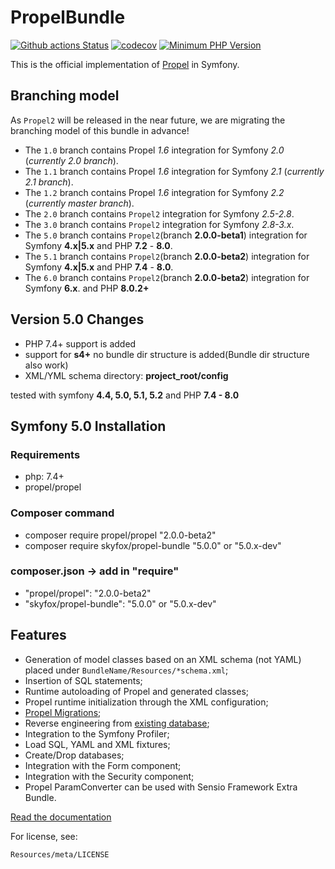 PropelBundle
============

[![Github actions Status](https://github.com/SkyFoxvn/PropelBundle/workflows/CI/badge.svg?branch=5.0)](https://github.com/SkyFoxvn/PropelBundle/actions?query=workflow%3ACI+branch%3A5.0)
[![codecov](https://codecov.io/gh/SkyFoxvn/PropelBundle/branch/6.0/graph/badge.svg?token=GsBNYniEtk)](https://codecov.io/gh/SkyFoxvn/PropelBundle)
[![Minimum PHP Version](http://img.shields.io/badge/php-%3E%3D%207.4-8892BF.svg)](https://php.net/)


This is the official implementation of [Propel](http://www.propelorm.org/) in Symfony.

## Branching model

As `Propel2` will be released in the near future, we are migrating the branching model of this bundle in advance!

* The `1.0` branch contains Propel *1.6* integration for Symfony *2.0* (*currently 2.0 branch*).
* The `1.1` branch contains Propel *1.6* integration for Symfony *2.1* (*currently 2.1 branch*).
* The `1.2` branch contains Propel *1.6* integration for Symfony *2.2* (*currently master branch*).
* The `2.0` branch contains `Propel2` integration for Symfony *2.5-2.8*.
* The `3.0` branch contains `Propel2` integration for Symfony *2.8-3.x*.
* The `5.0` branch contains `Propel2`(branch **2.0.0-beta1**) integration for Symfony **4.x|5.x** and PHP **7.2** - **8.0**.
* The `5.1` branch contains `Propel2`(branch **2.0.0-beta2**) integration for Symfony **4.x|5.x** and PHP **7.4** - **8.0**.
* The `6.0` branch contains `Propel2`(branch **2.0.0-beta2**) integration for Symfony **6.x**. and PHP **8.0.2+**

## Version 5.0 Changes
* PHP 7.4+ support is added
* support for **s4+** no bundle dir structure is added(Bundle dir structure also work)
* XML/YML schema directory: **project_root/config**

tested with symfony **4.4, 5.0, 5.1, 5.2** and PHP **7.4 - 8.0**

## Symfony 5.0 Installation
### Requirements
- php: 7.4+
- propel/propel

### Composer command
- composer require propel/propel "2.0.0-beta2"
- composer require skyfox/propel-bundle "5.0.0" or "5.0.x-dev"

### composer.json -> add in "require"
- "propel/propel": "2.0.0-beta2"
- "skyfox/propel-bundle": "5.0.0" or "5.0.x-dev"

## Features

 * Generation of model classes based on an XML schema (not YAML) placed under `BundleName/Resources/*schema.xml`;
 * Insertion of SQL statements;
 * Runtime autoloading of Propel and generated classes;
 * Propel runtime initialization through the XML configuration;
 * [Propel Migrations](http://propelorm.org/documentation/09-migrations.html);
 * Reverse engineering from [existing database](http://propelorm.org/documentation/cookbook/working-with-existing-databases.html);
 * Integration to the Symfony Profiler;
 * Load SQL, YAML and XML fixtures;
 * Create/Drop databases;
 * Integration with the Form component;
 * Integration with the Security component;
 * Propel ParamConverter can be used with Sensio Framework Extra Bundle.

[Read the documentation](http://propelorm.org/documentation/)

For license, see:

    Resources/meta/LICENSE
